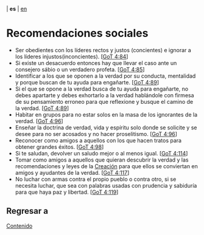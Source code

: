 | **es** | [en](../english/social-recommendations.md) 

# Recomendaciones sociales

- Ser obedientes con los líderes rectos y justos (concientes) e ignorar a los líderes injustos(inconcientes). [[GoT 4:84](./referencias.md/#GoT)]
- Si existe un desacuerdo entonces hay que llevar el caso ante un consejero sábio o un verdadero profeta. [[GoT 4:85](./referencias.md/#GoT)]
- Identificar a los que se oponen a la verdad por su conducta, mentalidad y porque buscan de tu ayuda para engañarte. [[GoT 4:89](./referencias.md/#GoT)]
- Si el que se opone a la verdad busca de tu ayuda para engañarte, no debes apartarte y debes exhortarlo a la verdad hablándole con firmesa de su pensamiento erroneo para que reflexione y busque el camino de la verdad. [[GoT 4:89](./referencias.md/#GoT)]
- Habitar en grupos para no estar solos en la masa de los ignorantes de la verdad. [[GoT 4:96](./referencias.md/#GoT)]
- Enseñar la doctrina de verdad, vida y espíritu solo donde se solicite y se desee para no ser acosados y no hacer proselitismo. [[GoT 4:96](./referencias.md/#GoT)]
- Reconocer como amigos a aquellos con los que hacen tratos para obtener grandes éxitos. [[GoT 4:98](./referencias.md/#GoT)]
- Si te saludan, devolver un saludo mejor o al menos igual. [[GoT 4:114](./referencias.md/#GoT)]
- Tomar como amigos a aquellos que quieran descubrir la verdad y las recomendaciones y leyes de la [Creación](./definiciones.md/#creacion) para que ellos se conviertan en amigos y ayudantes de la verdad. [[GoT 4:117](./referencias.md/#GoT)]
- No luchar con armas contra el propio pueblo o contra otro, si se necesita luchar, que sea con palabras usadas con prudencia y sabiduría para que haya paz y libertad. [[GoT 4:119](./referencias.md/#GoT)]


## Regresar a

[Contenido](./contenido.md)
